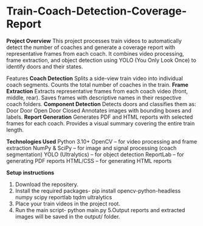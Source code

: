 # Train-Coach-Detection-Coverage-Report
**Project Overview**
This project processes train videos to automatically detect the number of coaches and generate a coverage report with representative frames from each coach. It combines video processing, frame extraction, and object detection using YOLO (You Only Look Once) to identify doors and their states.

Features 
**Coach Detection**
Splits a side-view train video into individual coach segments.
Counts the total number of coaches in the train. 
**Frame Extraction**
Extracts representative frames from each coach video (front, middle, rear).
Saves frames with descriptive names in their respective coach folders. 
**Component Detection**
Detects doors and classifies them as: 
Door 
Door Open 
Door Closed 
Annotates images with bounding boxes and labels.
**Report Generation**
Generates PDF and HTML reports with selected frames for each coach.
Provides a visual summary covering the entire train length.

**Technologies Used** 
Python 3.10+ 
OpenCV – for video processing and frame extraction 
NumPy & SciPy – for image and signal processing (coach segmentation) 
YOLO (Ultralytics) – for object detection 
ReportLab – for generating PDF reports 
HTML/CSS – for generating HTML reports

**Setup instructions**
1. Download the repositery.
2. Install the required packages- pip install opencv-python-headless numpy scipy reportlab tqdm ultralytics
3. Place your train videos in the project root.
4. Run the main script- python main.py
5.Output reports and extracted images will be saved in the output/ folder.
